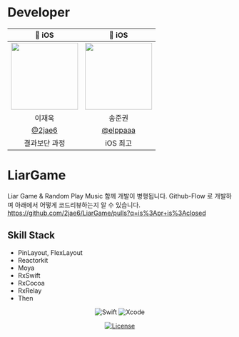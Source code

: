 

# Developer
| 🍎 iOS   | 🍏 iOS |
| :-: | :-: |
| <img src="https://avatars.githubusercontent.com/2jae6" width="150"> | <img src="https://avatars.githubusercontent.com/elppaaa" width="150"> |
|  이재욱  |  송준권  |
| [@2jae6](https://github.com/2jae6)   | [@elppaaa](https://github.com/elppaaa)
|  결과보단 과정  |  iOS 최고  |

# LiarGame
Liar Game & Random Play Music 함께 개발이 병행됩니다. Github-Flow 로 개발하며 아래에서 어떻게 코드리뷰하는지 알 수 있습니다.
https://github.com/2jae6/LiarGame/pulls?q=is%3Apr+is%3Aclosed


## Skill Stack
- PinLayout, FlexLayout
- Reactorkit
- Moya
- RxSwift
- RxCocoa
- RxRelay
- Then

<div align="center">

![Swift](https://img.shields.io/badge/swift-v5.5-orange?logo=swift)
![Xcode](https://img.shields.io/badge/xcode-v13.2-blue?logo=xcode)

[![License](https://img.shields.io/badge/license-MIT-blue.svg)](https://opensource.org/licenses/MIT)

</div>
